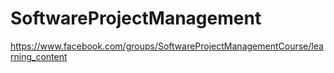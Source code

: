 # SoftwareProjectManagement
https://www.facebook.com/groups/SoftwareProjectManagementCourse/learning_content
